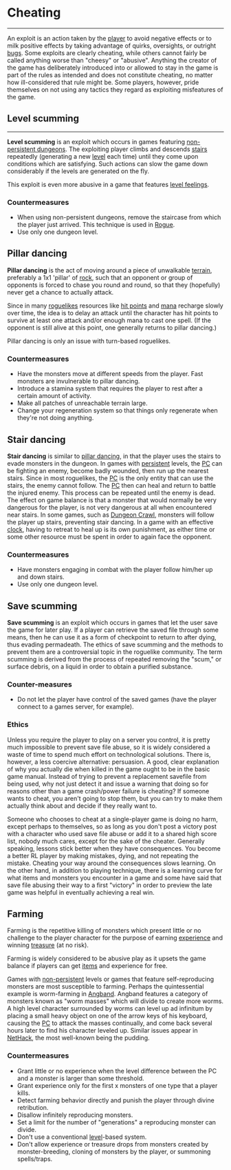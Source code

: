 # Cheating

---

An exploit is an action taken by the [player](player.md) to avoid negative effects or to milk positive effects by taking advantage of quirks, oversights, or outright [bugs](bug.md). Some exploits are clearly cheating, while others cannot fairly be called anything worse than "cheesy" or "abusive". Anything the creator of the game has deliberately introduced into or allowed to stay in the game is part of the rules as intended and does not constitute cheating, no matter how ill-considered that rule might be. Some players, however, pride themselves on not using any tactics they regard as exploiting misfeatures of the game.

## Level scumming

---

**Level scumming** is an exploit which occurs in games featuring [non-persistent dungeons](dungeon_persistence.md). The exploiting player climbs and descends [stairs](stairs.md) repeatedly (generating a new [level](level.md) each time) until they come upon conditions which are satisfying. Such actions can slow the game down considerably if the levels are generated on the fly.

This exploit is even more abusive in a game that features [level feelings](level_feelings.md).

### Countermeasures

- When using non-persistent dungeons, remove the staircase from which the player just arrived. This technique is used in [Rogue](rogue.md).
- Use only one dungeon level.

## Pillar dancing

**Pillar dancing** is the act of moving around a piece of unwalkable [terrain](terrain.md), preferably a 1x1 'pillar' of [rock](rock.md), such that an opponent or group of opponents is forced to chase you round and round, so that they (hopefully) never get a chance to actually attack.

Since in many [roguelikes](what_a_roguelike_is.md) resources like [hit points](hit_points.md) and [mana](mana.md) recharge slowly over time, the idea is to delay an attack until the character has hit points to survive at least one attack and/or enough mana to cast one spell. (If the opponent is still alive at this point, one generally returns to pillar dancing.)

Pillar dancing is only an issue with turn-based roguelikes.

### Countermeasures

- Have the monsters move at different speeds from the player. Fast monsters are invulnerable to pillar dancing.
- Introduce a stamina system that requires the player to rest after a certain amount of activity.
- Make all patches of unreachable terrain large.
- Change your regeneration system so that things only regenerate when they're not doing anything.

## Stair dancing

**Stair dancing** is similar to [pillar dancing](pillar_dancing.md), in that the player uses the stairs to evade monsters in the dungeon. In games with [persistent](dungeon_persistence.md) levels, the [PC](player_character.md) can be fighting an enemy, become badly wounded, then run up the nearest stairs. Since in most roguelikes, the [PC](player_character.md) is the only entity that can use the stairs, the enemy cannot follow. The [PC](player_character.md) then can heal and return to battle the injured enemy. This process can be repeated until the enemy is dead. The effect on game balance is that a monster that would normally be very dangerous for the player, is not very dangerous at all when encountered near stairs. In some games, such as [Dungeon Crawl](linleys_dungeon_crawl.md), monsters will follow the player up stairs, preventing stair dancing. In a game with an effective [clock](clock.md), having to retreat to heal up is its own punishment, as either time or some other resource must be spent in order to again face the opponent.

### Countermeasures

- Have monsters engaging in combat with the player follow him/her up and down stairs.
- Use only one dungeon level.

## Save scumming

**Save scumming** is an exploit which occurs in games that let the user save the game for later play. If a player can retrieve the saved file through some means, then he can use it as a form of checkpoint to return to after dying, thus evading permadeath. The ethics of save scumming and the methods to prevent them are a controversial topic in the roguelike community. The term scumming is derived from the process of repeated removing the "scum," or surface debris, on a liquid in order to obtain a purified substance.

### Counter-measures

- Do not let the player have control of the saved games (have the player connect to a games server, for example).

### Ethics

Unless you require the player to play on a server you control, it is pretty much impossible to prevent save file abuse, so it is widely considered a waste of time to spend much effort on technological solutions. There is, however, a less coercive alternative: persuasion. A good, clear explanation of why you actually die when killed in the game ought to be in the basic game manual. Instead of trying to prevent a replacement savefile from being used, why not just detect it and issue a warning that doing so for reasons other than a game crash/power failure is cheating? If someone wants to cheat, you aren't going to stop them, but you can try to make them actually think about and decide if they really want to.

Someone who chooses to cheat at a single-player game is doing no harm, except perhaps to themselves, so as long as you don't post a victory post with a character who used save file abuse or add it to a shared high score list, nobody much cares, except for the sake of the cheater. Generally speaking, lessons stick better when they have consequences. You become a better RL player by making mistakes, dying, and not repeating the mistake. Cheating your way around the consequences slows learning. On the other hand, in addition to playing technique, there is a learning curve for what items and monsters you encounter in a game and some have said that save file abusing their way to a first "victory" in order to preview the late game was helpful in eventually achieving a real win.

## Farming

Farming is the repetitive killing of monsters which present little or no challenge to the player character for the purpose of earning [experience](experience.md) and winning [treasure](treasure.md) (at no risk).

Farming is widely considered to be abusive play as it upsets the game balance if players can get [items](items.md) and experience for free.

Games with [non-persistent](dungeon_persistence.md) levels or games that feature self-reproducing monsters are most susceptible to farming. Perhaps the quintessential example is worm-farming in [Angband](angband.md). Angband features a category of monsters known as "worm masses" which will divide to create more worms. A high level character surrounded by worms can level up ad infinitum by placing a small heavy object on one of the arrow keys of his keyboard, causing the [PC](player_character.md) to attack the masses continually, and come back several hours later to find his character leveled up. Similar issues appear in [NetHack](nethack.md), the most well-known being the pudding.

### Countermeasures

- Grant little or no experience when the level difference between the PC and a monster is larger than some threshold.
- Grant experience only for the first x monsters of one type that a player kills.
- Detect farming behavior directly and punish the player through divine retribution.
- Disallow infinitely reproducing monsters.
- Set a limit for the number of "generations" a reproducing monster can divide.
- Don't use a conventional [level](level.md)-based system.
- Don't allow experience or treasure drops from monsters created by monster-breeding, cloning of monsters by the player, or summoning spells/traps.
